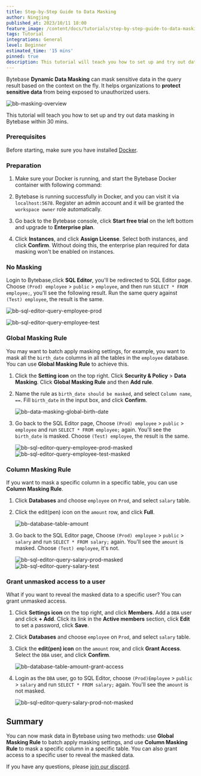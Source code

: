 ```yaml
---
title: Step-by-Step Guide to Data Masking
author: Ningjing
published_at: 2023/10/11 18:00
feature_image: /content/docs/tutorials/step-by-step-guide-to-data-masking/data-mask-banner.webp
tags: Tutorial
integrations: General
level: Beginner
estimated_time: '15 mins'
pinned: true
description: This tutorial will teach you how to set up and try out data masking in Bytebase.
---
```


<EnterpriseOnlyBlock />

Bytebase **Dynamic Data Masking** can mask sensitive data in the query result based on the context on the fly.
It helps organizations to **protect sensitive data** from being exposed to unauthorized users.

![bb-masking-overview](/content/docs/security/data-masking/bb-masking-overview.webp)

This tutorial will teach you how to set up and try out data masking in Bytebase within 30 mins.

### Prerequisites

Before starting, make sure you have installed [Docker](https://www.docker.com/).

### Preparation

1. Make sure your Docker is running, and start the Bytebase Docker container with following command:

   <IncludeBlock url="/docs/get-started/install/terminal-docker-run"></IncludeBlock>

2. Bytebase is running successfully in Docker, and you can visit it via `localhost:5678`. Register an admin account and it will be granted the `workspace owner` role automatically.

3. Go back to the Bytebase console, click **Start free trial** on the left bottom and upgrade to **Enterprise plan**.

4. Click **Instances**, and click **Assign License**. Select both instances, and click **Confirm**. Without doing this, the enterprise plan required for data masking won't be enabled on instances.

### No Masking

Login to Bytebase,click **SQL Editor**, you'll be redirected to SQL Editor page. Choose `(Prod) employee` > `public` > `employee`, and then run `SELECT * FROM employee;`, you'll see the following result. Run the same query against `(Test) employee`, the result is the same.

![bb-sql-editor-query-employee-prod](/content/docs/tutorials/step-by-step-guide-to-data-masking/bb-sql-editor-query-employee-prod.webp)

![bb-sql-editor-query-employee-test](/content/docs/tutorials/step-by-step-guide-to-data-masking/bb-sql-editor-query-employee-test.webp)

### Global Masking Rule

You may want to batch apply masking settings, for example, you want to mask all the `birth_date` columns in all the tables in the `employee` database. You can use **Global Masking Rule** to achieve this.

1. Click the **Setting icon** on the top right. Click **Security & Policy** > **Data Masking**. Click **Global Masking Rule** and then **Add rule**.

2. Name the rule as `birth_date should be masked`, and select `Column name`, `==`. Fill `birth_date` in the input box, and click **Confirm**.

   ![bb-data-masking-global-birth-date](/content/docs/tutorials/step-by-step-guide-to-data-masking/bb-data-masking-global-birth-date.webp)

3. Go back to the SQL Editor page, Choose `(Prod) employee` > `public` > `employee` and run `SELECT * FROM employee;` again. You'll see the `birth_date` is masked. Choose `(Test) employee`, the result is the same.

   ![bb-sql-editor-query-employee-prod-masked](/content/docs/tutorials/step-by-step-guide-to-data-masking/bb-sql-editor-query-employee-prod-masked.webp)
   ![bb-sql-editor-query-employee-test-masked](/content/docs/tutorials/step-by-step-guide-to-data-masking/bb-sql-editor-query-employee-test-masked.webp)

### Column Masking Rule

If you want to mask a specific column in a specific table, you can use **Column Masking Rule**.

1. Click **Databases** and choose `employee` on `Prod`, and select `salary` table.
2. Click the edit(pen) icon on the `amount` row, and click **Full**.

   ![bb-database-table-amount](/content/docs/tutorials/step-by-step-guide-to-data-masking/bb-database-table-amount.webp)

3. Go back to the SQL Editor page, Choose `(Prod) employee` > `public` > `salary` and run `SELECT * FROM salary;` again. You'll see the `amount` is masked. Choose `(Test) employee`, it's not.

   ![bb-sql-editor-query-salary-prod-masked](/content/docs/tutorials/step-by-step-guide-to-data-masking/bb-sql-editor-query-salary-prod-masked.webp)
   ![bb-sql-editor-query-salary-test](/content/docs/tutorials/step-by-step-guide-to-data-masking/bb-sql-editor-query-salary-test.webp)

### Grant unmasked access to a user

What if you want to reveal the masked data to a specific user? You can grant unmasked access.

1. Click **Settings icon** on the top right, and click **Members**. Add a `DBA` user and click **+ Add**. Click its link in the **Active members** section, click **Edit** to set a password, click **Save**.

2. Click **Databases** and choose `employee` on `Prod`, and select `salary` table.

3. Click the **edit(pen) icon** on the `amount` row, and click **Grant Access**. Select the `DBA` user, and click **Confirm**.

   ![bb-database-table-amount-grant-access](/content/docs/tutorials/step-by-step-guide-to-data-masking/bb-database-table-amount-grant-access.webp)

4. Login as the `DBA` user, go to SQL Editor, choose `(Prod)Employee` > `public` > `salary` and run `SELECT * FROM salary;` again. You'll see the `amount` is not masked.

   ![bb-sql-editor-query-salary-prod-not-masked](/content/docs/tutorials/step-by-step-guide-to-data-masking/bb-sql-editor-query-salary-prod-not-masked.webp)

## Summary

You can now mask data in Bytebase using two methods: use **Global Masking Rule** to batch apply masking settings, and use **Column Masking Rule** to mask a specific column in a specific table. You can also grant access to a specific user to reveal the masked data.

If you have any questions, please [join our discord](https://discord.com/invite/huyw7gRsyA).
